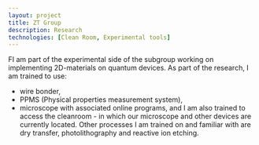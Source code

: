 ```yaml
---
layout: project
title: ZT Group
description: Research
technologies: [Clean Room, Experimental tools]
---
```


FI am part of the experimental side of the subgroup working on implementing 2D-materials on quantum devices. As part of the research, I am trained to use:
- wire bonder, 
- PPMS (Physical properties measurement system),
- microscope with associated online programs,
and I am also trained to access the cleanroom - in which our microscope and other devices are currently located. Other processes I am trained on and familiar with are dry transfer, photolithography and reactive ion etching.

